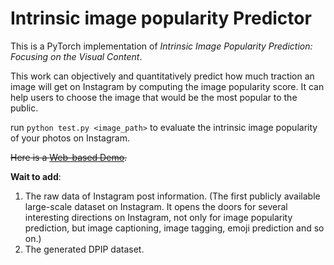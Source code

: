 # Intrinsic image popularity Predictor

This is a PyTorch implementation of *Intrinsic Image Popularity Prediction: Focusing on the Visual Content*.

This work can objectively and quantitatively predict how much traction an image will get on Instagram by computing the image popularity score. It can help users to choose the image that would be the most popular to the public.

run ```python test.py <image_path>``` to evaluate the intrinsic image popularity of your photos on Instagram. 

<!-- You can [click here](https://portland-my.sharepoint.com/:u:/g/personal/keyanding2-c_ad_cityu_edu_hk/EeQcNCrMrvRIor44lbj9hOsBN6qZ2SafvdB0auO7TAGchg?e=BxkeuN) to download the released pretrained model.  -->

~~Here is a [Web-based Demo](http://keyan.ink/).~~

**Wait to add**:
1. The raw data of Instagram post information. (The first publicly available large-scale dataset on Instagram. It opens the doors for several interesting directions on Instagram, not only for image popularity prediction, but image captioning, image tagging, emoji prediction and so on.)
2. The generated DPIP dataset.
